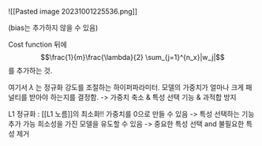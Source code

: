 ![[Pasted image 20231001225536.png]]

(bias는 추가하지 않을 수 있음)

Cost function 뒤에 $$\frac{1}{m}\frac{\lambda}{2} \sum_{j=1}^{n_x}|w_j|$$
를 추가하는 것.

여기서 $\lambda$ 는 정규화 강도를 조절하는 하이퍼파라미터.
모델의 가중치가 얼마나 크게 패널티를 받아야 하는지를 결정함.
-> 가중치 축소 & 특성 선택 기능 & 과적합 방지


L1 정규화 : [[L1 노름]]의 최소화!!
가중치를 0으로 만들 수 있음 -> 특성 선택하는 기능 추가 가능
희소성을 가진 모델을 유도할 수 있음 -> 중요한 특성 선택 and 불필요한 특성 제거